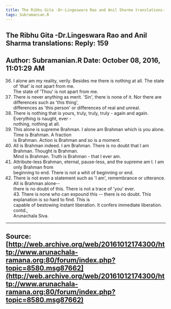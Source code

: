 ```yaml
--- 
title: The Ribhu Gita -Dr-Lingeswara Rao and Anil Sharma translations- Reply- 159   
tags: Subramanian.R  
---  
```

##  The Ribhu Gita -Dr.Lingeswara Rao and Anil Sharma translations: Reply: 159  
Author: Subramanian.R       Date: October 08, 2016, 11:01:29 AM  
---  
36. I alone am my reality, verily. Besides me there is nothing at all. The state of 'that' is not apart from me.   
The state of 'Thou' is not apart from me.   
37. There is never anything as merit. 'Sin', there is none of it. Nor there are differences such as 'this thing',   
differences as 'this person' or differences of real and unreal.   
38. There is nothing that is yours, truly, truly, truly - again and again. Everything is naught, ever -   
nothing, nothing at all.   
39. This alone is supreme Brahman. I alone am Brahman which is you alone. Time is Brahman. A fraction   
is Brahman. Action is Brahman and so is a moment.   
40. All is Brahman indeed. I am Brahman. There is no doubt that I am Brahman. Thought is Brahman.   
Mind is Brahman. Truth is Brahman - that I ever am.   
41. Attribute-less Brahman, eternal, pause-less, and the supreme am I. I am only Brahman from   
beginning to end. There is not a whit of beginning or end.   
42. There is not even a statement such as 'I am', remembrance or utterance. All is Brahman alone--   
there is no doubt of this. There is not a trace of 'you' ever.   
43\. There is none who can expound this -- there is no doubt. This  
explanation is so hard to find. This is   
capable of bestowing instant liberation. It confers immediate liberation.   
contd.,   
Arunachala Siva.
 ---  
Source:[http://web.archive.org/web/20161012174300/http://www.arunachala-ramana.org:80/forum/index.php?topic=8580.msg87662](http://web.archive.org/web/20161012174300/http://www.arunachala-ramana.org:80/forum/index.php?topic=8580.msg87662)   
---  

